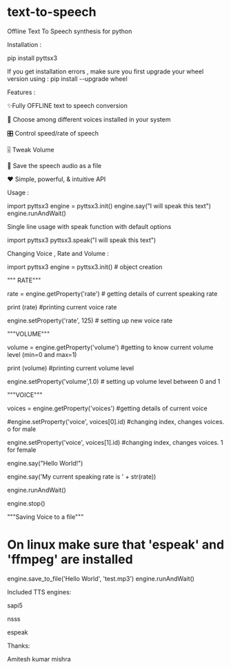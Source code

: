 # text-to-speech
Offline Text To Speech synthesis for python


Installation :

pip install pyttsx3

If you get installation errors , make sure you first upgrade your wheel version using :
pip install --upgrade wheel


Features :


✨Fully OFFLINE text to speech conversion


🎈 Choose among different voices installed in your system


🎛 Control speed/rate of speech


🎚 Tweak Volume


📀 Save the speech audio as a file


❤️ Simple, powerful, & intuitive API


Usage :


import pyttsx3
engine = pyttsx3.init()
engine.say("I will speak this text")
engine.runAndWait()


Single line usage with speak function with default options


import pyttsx3
pyttsx3.speak("I will speak this text")


Changing Voice , Rate and Volume :


import pyttsx3
engine = pyttsx3.init() # object creation

""" RATE"""


rate = engine.getProperty('rate')   # getting details of current speaking rate


print (rate)                        #printing current voice rate


engine.setProperty('rate', 125)     # setting up new voice rate


"""VOLUME"""


volume = engine.getProperty('volume')   #getting to know current volume level (min=0 and max=1)


print (volume)                          #printing current volume level


engine.setProperty('volume',1.0)    # setting up volume level  between 0 and 1

"""VOICE"""


voices = engine.getProperty('voices')       #getting details of current voice


#engine.setProperty('voice', voices[0].id)  #changing index, changes voices. o for male


engine.setProperty('voice', voices[1].id)   #changing index, changes voices. 1 for female

engine.say("Hello World!")


engine.say('My current speaking rate is ' + str(rate))


engine.runAndWait()


engine.stop()


"""Saving Voice to a file"""


# On linux make sure that 'espeak' and 'ffmpeg' are installed


engine.save_to_file('Hello World', 'test.mp3')
engine.runAndWait()


Included TTS engines:

sapi5

nsss

espeak


Thanks:

Amitesh kumar mishra
